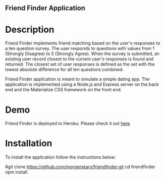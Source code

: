 ## Friend Finder Application

# Description
Friend Finder implements friend matching based on the user's responses to a ten question survey. The user responds to questions with values from 1 (Strongly Disagree) to 5 (Strongly Agree). When the survey is submitted, an existing user record closest to the current user's responses is found and returned. The closest set of user responses is defined as the set with the lowest absolute difference for all ten questions combined.

Friend Finder application is meant to simulate a simple dating app. The application is implemented using a Node.js and Express server on the back end and the Materialize CSS framework on the front end.

# Demo
Friend Finder is deployed to Heroku. Please check it out <a href="https://mighty-atoll-77313.herokuapp.com/" rel="nofollow">here</a>

# Installation
To install the application follow the instructions below:

#git clone https://github.com/morgenstary/friendfinder.git
cd friendfinder
npm install
